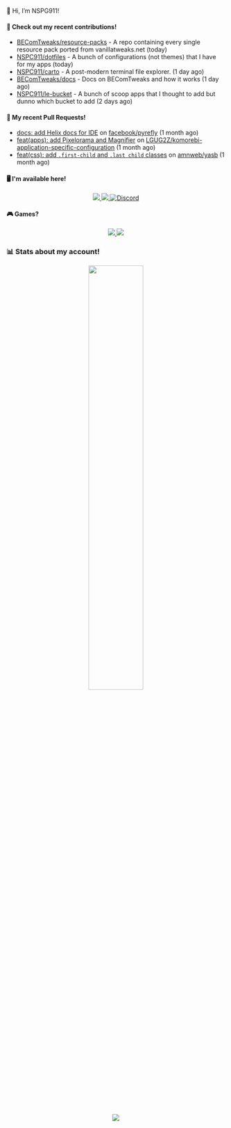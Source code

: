 👋 Hi, I’m NSPG911!

#### 👷 Check out my recent contributions!

- [BEComTweaks/resource-packs](https://github.com/BEComTweaks/resource-packs) - A repo containing every single resource pack ported from vanillatweaks.net (today)
- [NSPC911/dotfiles](https://github.com/NSPC911/dotfiles) - A bunch of configurations (not themes) that I have for my apps (today)
- [NSPC911/carto](https://github.com/NSPC911/carto) - A post-modern terminal file explorer. (1 day ago)
- [BEComTweaks/docs](https://github.com/BEComTweaks/docs) - Docs on BEComTweaks and how it works (1 day ago)
- [NSPC911/le-bucket](https://github.com/NSPC911/le-bucket) - A bunch of scoop apps that I thought to add but dunno which bucket to add (2 days ago)

#### 🔨 My recent Pull Requests!

- [docs: add Helix docs for IDE](https://github.com/facebook/pyrefly/pull/275) on [facebook/pyrefly](https://github.com/facebook/pyrefly) (1 month ago)
- [feat(apps): add Pixelorama and Magnifier](https://github.com/LGUG2Z/komorebi-application-specific-configuration/pull/198) on [LGUG2Z/komorebi-application-specific-configuration](https://github.com/LGUG2Z/komorebi-application-specific-configuration) (1 month ago)
- [feat(css): add `.first-child` and `.last child` classes](https://github.com/amnweb/yasb/pull/264) on [amnweb/yasb](https://github.com/amnweb/yasb) (1 month ago)

#### 🖥 I'm available here!

<div align="center">
  <a href="https://youtube.com/@nspg911" alt="YouTube" title="YouTube">
    <img src="https://img.shields.io/badge/YouTube-red?style=for-the-badge&logo=youtube&logoColor=black">
  </a>
  <a href="https://reddit.com/u/NotSoProGamerR" alt="Reddit" title="Reddit">
    <img src="https://img.shields.io/badge/Reddit-red?style=for-the-badge&logo=reddit&logoColor=black">
  </a>
  <a href="https://becomtweaks.github.io/discord" alt="Discord" title="Modbay">
    <img alt="Discord" src="https://img.shields.io/badge/Discord-3400ff?style=for-the-badge&logo=discord&logoColor=black">
  </a>
</div>

#### 🎮 Games?

<div align="center">
  <a href="https://www.hoyolab.com/accountCenter/postList?id=359897412" alt="Hoyolab" title="Hoyolab">
     <img src="https://img.shields.io/badge/Hoyolab-purple?style=for-the-badge">
  </a>
  <a href="https://link.brawlstars.com/invite/friend/en/?tag=CLQ8URPQ&token=xfxgxmse" alt="Brawl Stars" title="Brawl Starrs">
     <img src="https://img.shields.io/badge/Brawl_Stars-yellow?style=for-the-badge">
  </a>
</div>

### 📊 Stats about my account!
<p align="center">
  <img height="50%" width="auto" src="https://github-readme-stats.vercel.app/api?username=NSPC911&show_icons=true&count_private=true&theme=neon&hide_border=true&hide=contribs&bg_color=00000000">
  <br>
  <img src="https://github-readme-streak-stats.herokuapp.com?user=NSPC911&theme=neon&hide_border=true&background=00000000">
</p>
